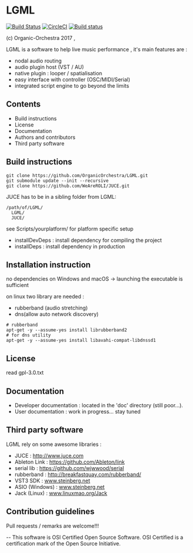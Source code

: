 # LGML
[![Build Status](https://travis-ci.org/OrganicOrchestra/LGML.svg?branch=develop)](https://travis-ci.org/OrganicOrchestra/LGML)
[![CircleCI](https://circleci.com/gh/OrganicOrchestra/LGML/tree/develop.svg?style=svg)](https://circleci.com/gh/OrganicOrchestra/LGML/tree/develop)
[![Build status](https://ci.appveyor.com/api/projects/status/bt4r87i23v7f44qq/branch/develop?svg=true)](https://ci.appveyor.com/project/OrganicOrchestra/lgml/branch/develop)


(c) Organic-Orchestra 2017 , 

LGML is a software to help live music performance , it's main features are :

* nodal audio routing
* audio plugin host (VST / AU)
* native plugin : looper / spatialisation
* easy interface with controller (OSC/MIDI/Serial)
* integrated script engine to go beyond the limits



## Contents

* Build instructions
* License
* Documentation
* Authors and contributors
* Third party software



## Build instructions

```
git clone https://github.com/OrganicOrchestra/LGML.git
git submodule update --init --recursive
git clone https://github.com/WeAreROLI/JUCE.git
```
JUCE has to be in a sibling folder from LGML:
```
/path/of/LGML/
  LGML/
  JUCE/
```

see Scripts/yourplatform/ for platform specific setup
* installDevDeps : install dependency for compiling the project
* installDeps : install dependency in production

## Installation instruction 

no dependencies on Windows and macOS 
  -> launching the executable is sufficient

on linux two library are needed : 
  * rubberband (audio stretching)
  * dns(allow auto network discovery)
```
# rubberband
apt-get -y --assume-yes install librubberband2
# for dns utility
apt-get -y --assume-yes install libavahi-compat-libdnssd1
```

## License

read gpl-3.0.txt


## Documentation

* Developer documentation : located in the 'doc' directory (still poor...).
* User documentation : work in progress... stay tuned


## Third party software

LGML rely on some awesome libraries :
 * JUCE : http://www.juce.com
 * Ableton Link : https://github.com/Ableton/link
 * serial lib : https://github.com/wjwwood/serial
 * rubberband : http://breakfastquay.com/rubberband/
 * VST3 SDK : www.steinberg.net
 * ASIO (Windows) : www.steinberg.net
 * Jack (Linux) : www.linuxmao.org/Jack

## Contribution guidelines
Pull requests / remarks are welcome!!!

--
This software is OSI Certified Open Source Software.
OSI Certified is a certification mark of the Open Source Initiative.
